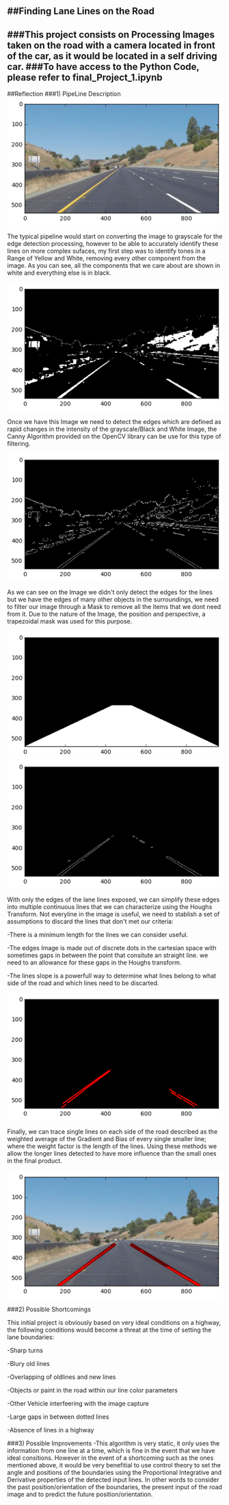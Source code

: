 [Image1]:./supportImages/original.png "Original"
[Image2]:./supportImages/YW.png "First Step"
[Image3]:./supportImages/Edges.png "Edges"
[Image4]:./supportImages/Mask.png "Mask"
[Image5]:./supportImages/MaskedEdges.png "Masked Edges"
[Image6]:./supportImages/AllLines.png "All the Lines"
[Image7]:./supportImages/Final.png "Final Image"
##**Finding Lane Lines on the Road**
---
###This project consists on Processing Images taken on the road with a camera located in front of the car, as it would be located in a self driving car.
###To have access to the Python Code, please refer to final_Project_1.ipynb
---
##Reflection
###1) PipeLine Description
![Image1]

The typical pipeline would start on converting the image to grayscale for the edge detection processing, however to be able to accurately identify these lines on more complex sufaces, my first step was to identify tones in a Range of Yellow and White, removing every other component from the image. As you can see, all the components that we care about are shown in white and everything else is in black.

![Image2]

Once we have this Image we need to detect the edges which are defined as rapid changes in the intensity of the grayscale/Black and White Image, the Canny Algorithm provided on the OpenCV library can be use for this type of filtering.

![Image3]

As we can see on the Image we didn't only detect the edges for the lines but we have the edges of many other objects in the surroundings, we need to filter our image through a Mask to remove all the items that we dont need from it. Due to the nature of the Image, the position and perspective, a trapezoidal mask was used for this purpose.

![Image4] 
![Image5]

With only the edges of the lane lines exposed, we can simplify these edges into multiple continuous lines that we can characterize using the Houghs Transform. Not everyline in the image is useful, we need to stablish a set of assumptions to discard the lines that don't met our criteria:

-There is a minimum length for the lines we can consider useful.

-The edges Image is made out of discrete dots in the cartesian space with sometimes gaps in between the point that consitute an straight line. we need to an allowance for these gaps in the Houghs transform.

-The lines slope is a powerfull way to determine what lines belong to what side of the road and which lines need to be discarted.

![Image6]

Finally, we can trace single lines on each side of the road described as the weighted average of the Gradient and Bias of every single smaller line; where the weight factor is the length of the lines. Using these methods we allow the longer lines detected to have more influence than the small ones in the final product.

![Image7]

###2) Possible Shortcomings

This initial project is obviously based on very ideal conditions on a highway, the following conditions would become a threat at the time of setting the lane boundaries:

-Sharp turns

-Blury old lines

-Overlapping of oldlines and new lines

-Objects or paint in the road within our line color parameters

-Other Vehicle interfeering with the image capture

-Large gaps in between dotted lines

-Absence of lines in a highway


###3) Possible Improvements
-This algorithm is very static, it only uses the information from one line at a time, which is fine in the event that we have ideal consitions. However in the event of a shortcoming such as the ones mentioned above, it would be very benefitial to use control theory to set the angle and positions of the boundaries using the Proportional Integrative and Derivative properties of the detected input lines. In other words to consider the past position/orientation of the boundaries, the present input of the road image and to predict the future position/orientation.

